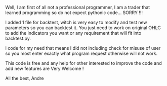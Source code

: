 Well, I am first of all not a professional programmer, I am a trader that learned programming so do not expect pythonic code... SORRY !!!

I added 1 file for backtest, witch is very easy to modify and test new parameters so you can backtest it. You just need to work on original OHLC to add the indicators you want or any requirement that will fit into backtest.py.

I code for my need that means I did not including check for misuse of user so you most enter exactly what program request otherwise will not work.

This code is free and any help for other interested to improve the code and add new features are Very Welcome !


All the best, Andre

